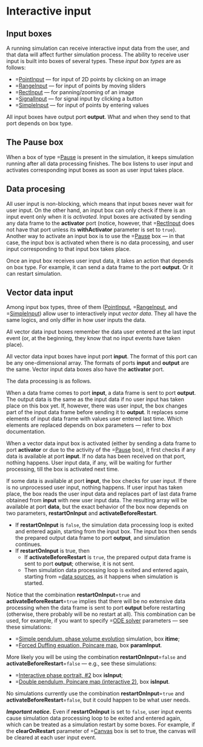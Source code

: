 # Interactive input

## Input boxes

A running simulation can receive interactive input data from the user, and that data will affect further simulation process.
The ability to receive user input is built into boxes of several types. These _input box types_ are as follows:
* =[PointInput](/doc#box/PointInput) &mdash; for input of 2D points by clicking on an image
* =[RangeInput](/doc#box/RangeInput) &mdash; for input of points by moving sliders
* =[RectInput](/doc#box/RectInput) &mdash; for panning/zooming of an image
* =[SignalInput](/doc#box/SignalInput) &mdash; for signal input by clicking a button
* =[SimpleInput](/doc#box/SimpleInput) &mdash; for input of points by entering values

All input boxes have output port **output**. What and when they send to that port depends on box type.

## The Pause box

When a box of type =[Pause](/doc#box/Pause) is present in the simulation, it keeps simulation running after all data processing finishes.
The box listens to user input and activates corresponding input boxes as soon as user input takes place.

## Data procesing

All user input is non-blocking, which means that input boxes never wait for user input. On the other hand, an input box can only check
if there is an input event only when it is _activated_. Input boxes are activated by sending any data frame to the **activator** port
(notice, however, that =[RectInput](/doc#box/RectInput) does not have that port unless its **withActivator** parameter is set to ```true```).
Another way to activate an input box is to use the =[Pause](/doc#box/Pause) box &mdash; in that case, the input box is activated
when there is no data processing, and user input corresponding to that input box takes place.

Once an input box receives user input data, it takes an action that depends on box type. For example, it can send a data frame to the port **output**.
Or it can restart simulation.

## Vector data input

Among input box types, three of them ([PointInput](/doc#box/PointInput), =[RangeInput](/doc#box/RangeInput), and =[SimpleInput](/doc#box/SimpleInput))
allow user to interactively input _vector data_.
They all have the same logics, and only differ in how user inputs the data.

All vector data input boxes remember the data user entered at the last input event (or, at the beginning, they know that no input events have taken place).

All vector data input boxes have input port **input**. The format of this port can be any one-dimensional array. The formats of ports **input**
and **output** are the same. Vector input data boxes also have the **activator** port.

The data processing is as follows.

When a data frame comes to port **input**, a data frame is sent to port **output**. The output data is the same as the input data if no user input has
taken place on this box yet. If, however, there was user input, the box changes part of the input data frame before sending it to **output**. It replaces
some elements of input data frame with values user entered last time. Which elements are replaced depends on box parameters &mdash; refer to box documentation.

When a vector data input box is activated (either by sending a data frame to port **activator** or due to the activity of the =[Pause](/doc#box/Pause) box),
it first checks if any data is available at port **input**. If no data has been received on that port, nothing happens. User input data, if any, will be waiting
for further processing, till the box is activated next time.

If some data is available at port **input**, the box checks for user input. If there is no unprocessed user input, nothing happens.
If user input has taken place, the box reads the user input data and replaces part of last data frame obtained from **input** with new user input data.
The resulting array will be available at port **data**, but the exact behavior of the box now depends on two parameters, **restartOnInput**
and **activateBeforeRestart**.
* If **restartOnInput** is ```false```, the simulation data processing loop is exited and entered again,
  starting from the input box. The input box then sends the prepared output data frame to port **output**, and simulation continues.
* If **restartOnInput** is true, then
    * If **activateBeforeRestart** is ```true```, the prepared output data frame is sent to port **output**; otherwise, it is not sent.
    * Then simulation data processing loop is exited and entered again, starting from =[data sources](/doc#page/general-items),
      as it happens when simulation is started.

Notice that the combination **restartOnInput**=```true``` and **activateBeforeRestart**=```true``` implies that there will be no extensive data processing when the data frame
is sent to port **output** before restarting (otherwise, there probably will be no restart at all). This combination can be used, for example, if you want to specify
=[ODE solver](/doc#box/Rk4) parameters &mdash; see these simulations:

* =[Simple pendulum, phase volume evolution](/editor?sim=phase-volume-evolution) simulation, box **itime**;
* =[Forced Duffing equation, Poincare map](/editor?sim=forced-duffing-psec), box **paramInput**.

More likely you will be using the combination **restartOnInput**=```false``` and **activateBeforeRestart**=```false``` &mdash; e.g., see these simulations:

* =[Interactive phase portrait, #2](/editor?sim=interactive-phase-portrait-2) box **isInput**;
* =[Double pendulum, Poincare map (interactive 2)](/editor?sim=double-pendulum-psec-interactive2), box **isInput**.

No simulations currently use the combination **restartOnInput**=```true``` and **activateBeforeRestart**=```false```, but it could happen to be what user needs.

**_Important notice._** Even if **restartOnInput** is set to ```false```, user input events cause simulation data processing loop to be exited and entered again, which
can be treated as a simulation restart by some boxes. For example, if the **clearOnRestart** parameter of =[Canvas](/doc#box/Canvas) box is set to true,
the canvas will be cleared at each user input event.
